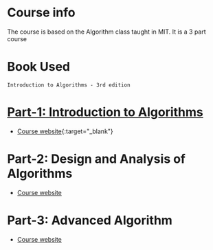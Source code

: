 # Course info

The course is based on the Algorithm class taught in MIT. It is a 3 part course

# Book Used

`Introduction to Algorithms - 3rd edition`

# [Part-1: Introduction to Algorithms](./Part-1)

- [Course website](https://ocw.mit.edu/courses/electrical-engineering-and-computer-science/6-006-introduction-to-algorithms-fall-2011/){:target="\_blank"}

# Part-2: Design and Analysis of Algorithms

- [Course website](https://ocw.mit.edu/courses/electrical-engineering-and-computer-science/6-046j-design-and-analysis-of-algorithms-spring-2015)

# Part-3: Advanced Algorithm

- [Course website](https://ocw.mit.edu/courses/electrical-engineering-and-computer-science/6-854j-advanced-algorithms-fall-2008/)
